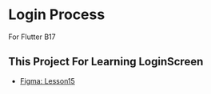 # Login Process

For Flutter B17

## This Project For Learning LoginScreen

- [Figma: Lesson15](https://www.figma.com/file/F2zdMkp0kgw02ShLdFfvva/Flutter-B17?node-id=3%3A8)
